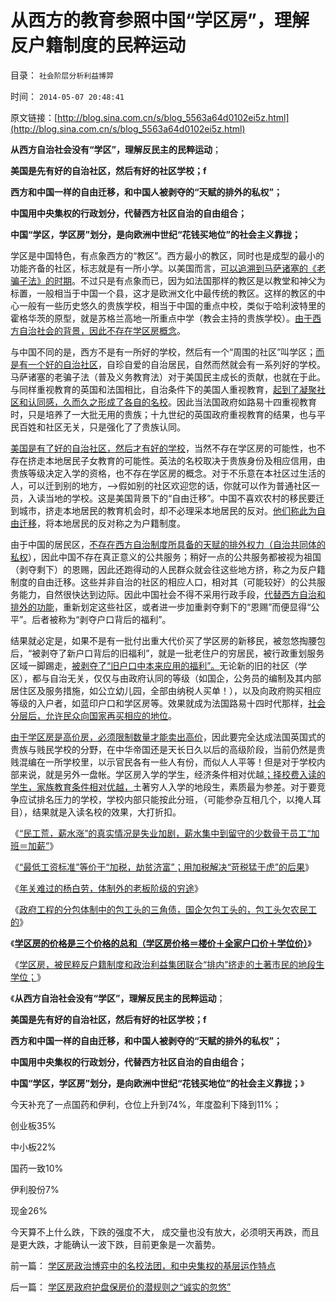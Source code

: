 # 从西方的教育参照中国“学区房”，理解反户籍制度的民粹运动

目录： `社会阶层分析利益博羿` 

时间： `2014-05-07 20:48:41` 

原文链接：[http://blog.sina.com.cn/s/blog_5563a64d0102ei5z.html](http://blog.sina.com.cn/s/blog_5563a64d0102ei5z.html)

**从西方自治社会没有“学区”，理解反民主的民粹运动**；

**美国是先有好的自治社区，然后有好的社区学校；f**

**西方和中国一样的自由迁移，和中国人被剥夺的“天赋的排外的私权”；**

**中国用中央集权的行政划分，代替西方社区自治的自由组合；**

**中国“学区，学区房”划分，是向欧洲中世纪“花钱买地位”的社会主义靠拢；**

学区是中国特色，有点象西方的“教区”。西方最小的教区，同时也是成型的最小的功能齐备的社区，标志就是有一所小学。以美国而言，[可以追溯到马萨诸塞的《老骗子法》的时期](../../../2011/9/27/美国户籍制度的义务教育；缺乏信仰selfish的美国精神.md)。不过只是有点象而已，因为如法国那样的教区是以教堂和神父为标置，一般相当于中国一个县，这才是欧洲文化中最传统的教区。这样的教区的中心一般有一些历史悠久的贵族学校，相当于中国的重点中校，类似于哈利波特里的霍格华茨的原型，就是苏格兰高地一所重点中学（教会主持的贵族学校）。[由于西方自治社会的背景，因此不存在学区房概念](../../../2011/9/27/首创土地私有的马萨诸塞符合国民主权原理.md)。

与中国不同的是，西方不是有一所好的学校，然后有一个“周围的社区”叫学区；[而是有一个好的自治社区](../../../2011/11/26/资本主义萌芽与商业化无直接关系.md)，自珍自爱的自治居民，自然而然就会有一系列好的学校。马萨诸塞的老骗子法（普及义务教育法）对于美国民主成长的贡献，也就在于此。与同样重视教育的英国和法国相比，自治条件下的美国人重视教育，[起到了凝聚社区和认同感，久而久之形成了各自的名校](../../../2009/9/5/参考西方成功的经验不要偷换人权概念.md)。因此当法国政府如路易十四重视教育时，只是培养了一大批无用的贵族；十九世纪的英国政府重视教育的结果，也与平民百姓和社区无关，只是强化了了贵族认同。

[美国是有了好的自治社区，然后才有好的学校](http://darthvad.blog.sohu.com/189376453.html)，当然不存在学区房的可能性，也不存在挤走本地居民子女教育的可能性。英法的名校取决于贵族身份及相应信用，由贵族等级决定入学的资格，也不存在学区房的概念。对于不乐意在本社区过生活的人，可以迁到别的地方，——>假如别的社区欢迎您的话，你就可以作为普通社区一员，入读当地的学校。这是美国背景下的“自由迁移”。中国不喜欢农村的移民要迁到城市，挤走本地居民的教育机会时，却不必理采本地居民的反对。[他们称此为自由迁移](../../../2009/3/6/自由结社，社区自治和迁移自由.md)，将本地居民的反对称之为户籍制度。

由于中国的居民区，[不存在西方自治制度所具备的天赋的排外权力（自治共同体的私权](../../../2013/2/6/契约必定排外，不排外不成为契约.md)），因此中国不存在真正意义的公共服务；稍好一点的公共服务都被视为祖国（剥夺剩下）的恩赐，因此还跑得动的人民群众就会往这些地方挤，称之为反户籍制度的自由迁移。这些并非自治的社区的相应人口，相对其（可能较好）的公共服务能力，自然很快达到边际。因此中国社会不得不采用行政手段，[代替西方自治和排外的功能](../../../2013/2/1/排外是不言而喻的天赋人权，自治必定是对的.md)，重新划定这些社区，或者进一步加重剥夺剩下的“恩赐”而便显得“公平”。后者被称为“剥夺户口背后的福利”。

结果就必定是，如果不是有一批付出重大代价买了学区房的新移民，被忽悠掏腰包后，“被剥夺了新户口背后的旧福利”，就是一批老住户的穷居民，被行政重划服务区域一脚踢走，[被剥夺了“旧户口中本来应用的福利”。](../../../2013/6/19/“反户籍制度”打中公有制帝国的要害，也暴露了民粹的本性.md)无论新的旧的社区（学区），都与自治无关，仅仅与由政府认同的等级（如国企，公务员的编制及其内部居住区及服务措施，如公立幼儿园，全部由纳税人买单！），以及向政府购买相应等级的入户者，如蓝印户口和学区房等。效果就成为法国路易十四时代那样，[社会分层后，允许民众向国家再买相应的地位](../../../2014/5/6/学区房政府护盘保房价的潜规则之“诚实的忽悠”.md)。

[由于学区房是高价房，必须限制数量才能卖出高价](../../../2014/5/5/学区房价是三个价格总和（楼价＋全家户口价＋学位价）；.md)，因此要完全达成法国英国式的贵族与贱民学校的分野，在中华帝国还是天长日久以后的高级阶段，当前仍然是贵贱混编在一所学校里，以示官民各有一些人有份，而似人人平等！但是对于学校内部来说，就是另外一盘帐。学区房入学的学生，经济条件相对优越[；择校费入读的学生，家族教育条件相对优越，](../../../2010/5/27/义务教育产业化，反户籍福利造福了谁.md)土著穷人入学的地段生，素质最为参差。对于要竞争应试排名压力的学校，学校内部只能按此分班，（可能参杂互相几个，以掩人耳目），结果就是入读名校的效果，大打折扣。

《[“民工荒，薪水涨”的真实情况是失业加剧，薪水集中到留守的少数骨干员工“加班＝加薪”](../../../2014/4/6/“五年工资翻番”比大跃进荒唐,“民工荒，薪水涨”的真相.md)》

《[“最低工资标准”等价于“加税，劫贫济富”；用加税解决“苛税猛于虎”的后果](../../../2014/4/10/“最低工资标准”等价于“加税，失业，劫贫济富”.md)》

《[年关难过的杨白劳，体制外的老板阶级的穷途](../../../2014/4/12/年关难过的杨白劳，体制外的老板阶级的穷途.md)》

《[政府工程的分包体制中的包工头的三角债，国企欠包工头的，包工头欠农民工的](../../../2014/4/14/政府不拉动后的“大萧条”，国企导演包工头的三角债.md)》

《[**学区房的价格是三个价格的总和（学区房价格＝楼价＋全家户口价＋学位价）**](../../../2014/5/5/学区房价是三个价格总和（楼价＋全家户口价＋学位价）；.md)》

《[学区房，被民粹反户籍制度和政治利益集团联合“排内”挤走的土著市民的地段生学位；](../../../2014/5/6/学区房政府护盘保房价的潜规则之“诚实的忽悠”.md)》

《**从西方自治社会没有“学区”，理解反民主的民粹运动**；

**美国是先有好的自治社区，然后有好的社区学校；f**

**西方和中国一样的自由迁移，和中国人被剥夺的“天赋的排外的私权”；**

**中国用中央集权的行政划分，代替西方社区自治的自由组合；**

**中国“学区，学区房”划分，是向欧洲中世纪“花钱买地位”的社会主义靠拢；**》

今天补充了一点国药和伊利，仓位上升到74%，年度盈利下降到11%；

创业板35%

中小板22%

国药一致10%

伊利股份7%

现金26%

今天算不上什么跌，下跌的强度不大，
成交量也没有放大，必须明天再跌，而且是更大跌，才能确认一波下跌，目前更象是一次蓄势。

前一篇： [学区房政治博弈中的名校法团，和中央集权的基层运作特点](../../../2014/5/8/学区房政治博弈中的名校法团，和中央集权的基层运作特点.md)

后一篇： [学区房政府护盘保房价的潜规则之“诚实的忽悠”](../../../2014/5/6/学区房政府护盘保房价的潜规则之“诚实的忽悠”.md)


